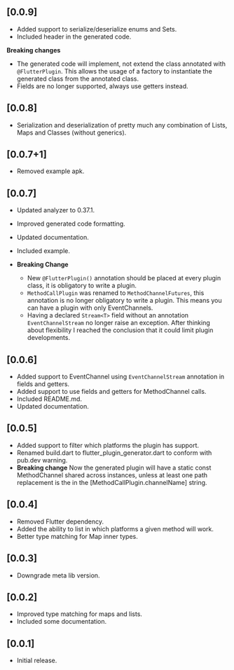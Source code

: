 ## [0.0.9]

- Added support to serialize/deserialize enums and Sets.
- Included header in the generated code.

**Breaking changes**
- The generated code will implement, not extend the class annotated with `@FlutterPlugin`. This allows
the usage of a factory to instantiate the generated class from the annotated class.
- Fields are no longer supported, always use getters instead.

## [0.0.8]

- Serialization and deserialization of pretty much any combination of Lists, Maps and Classes (without generics).

## [0.0.7+1]

- Removed example apk.

## [0.0.7]

- Updated analyzer to 0.37.1.
- Improved generated code formatting.
- Updated documentation.
- Included example.

- **Breaking Change**
  - New `@FlutterPlugin()` annotation should be placed at every plugin class, it is obligatory to write a plugin.
  - `MethodCallPlugin` was renamed to `MethodChannelFutures`, this annotation is no longer obligatory to write a plugin.
  This means you can have a plugin with only EventChannels.
  - Having a declared `Stream<T>` field without an annotation `EventChannelStream` no longer raise an exception.
  After thinking about flexibility I reached the conclusion that it could limit plugin developments.

## [0.0.6]

- Added support to EventChannel using `EventChannelStream` annotation in fields and getters.
- Added support to use fields and getters for MethodChannel calls.
- Included README.md.
- Updated documentation.


## [0.0.5]

- Added support to filter which platforms the plugin has support.
- Renamed build.dart to flutter_plugin_generator.dart to conform with pub.dev warning.
- **Breaking change** Now the generated plugin will have a static const MethodChannel shared across instances, unless
at least one path replacement is the in the [MethodCallPlugin.channelName] string.

## [0.0.4]

- Removed Flutter dependency.
- Added the ability to list in which platforms a given method will work.
- Better type matching for Map inner types.

## [0.0.3]

- Downgrade meta lib version.

## [0.0.2]

- Improved type matching for maps and lists.
- Included some documentation.

## [0.0.1] 

- Initial release.